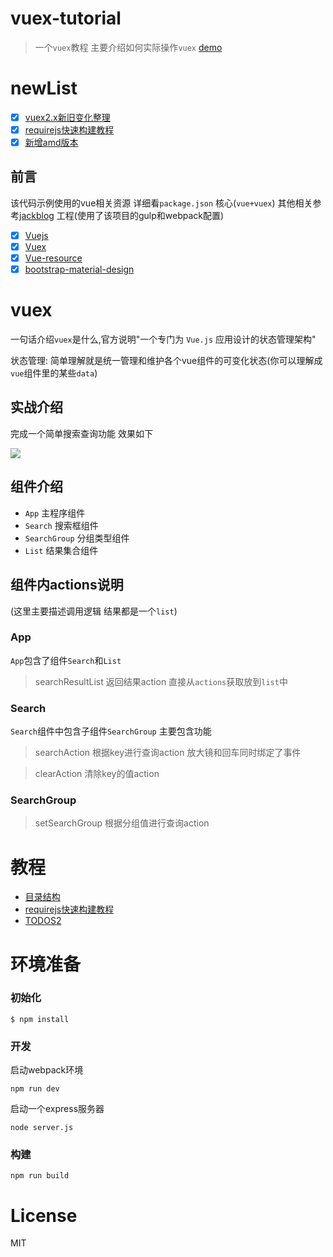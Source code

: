 # vuex-tutorial

> 一个`vuex`教程 主要介绍如何实际操作`vuex`
[demo](http://yelingfeng.github.io/vuex-tutorial )

# newList
- [x] [vuex2.x新旧变化整理](/tutorial/03/INFO.md)
- [x] [requirejs快速构建教程](/tutorial/02.md)
- [x] [新增amd版本](https://github.com/yelingfeng/vuex-tutorial/tree/master/amd)

## 前言 

该代码示例使用的vue相关资源 详细看`package.json` 核心(`vue+vuex`) 
其他相关参考[jackblog](https://github.com/jackhutu/jackblog-vue) 工程(使用了该项目的gulp和webpack配置)

- [x] [Vuejs](https://github.com/vuejs/vue)
- [x] [Vuex](https://github.com/vuejs/vuex)
- [x] [Vue-resource](https://github.com/vuejs/vue-resource)
- [x] [bootstrap-material-design](https://github.com/FezVrasta/bootstrap-material-design)

# vuex

一句话介绍`vuex`是什么,官方说明"一个专门为 `Vue.js` 应用设计的状态管理架构"

状态管理: 简单理解就是统一管理和维护各个vue组件的可变化状态(你可以理解成`vue`组件里的某些`data`)

## 实战介绍
完成一个简单搜索查询功能 效果如下

![](/tutorial/img/result01.png)

## 组件介绍
 -  `App` 
  主程序组件
 -  `Search`
  搜索框组件
 -  `SearchGroup` 
  分组类型组件
 -  `List` 
  结果集合组件

## 组件内actions说明
(这里主要描述调用逻辑 结果都是一个`list`)

### App 
 `App`包含了组件`Search`和`List` 
 
> searchResultList 返回结果action 直接从`actions`获取放到`list`中
 
### Search
 `Search`组件中包含子组件`SearchGroup` 主要包含功能
 
> searchAction
   根据key进行查询action  放大镜和回车同时绑定了事件
    
> clearAction 
   清除key的值action
   
### SearchGroup

> setSearchGroup 
   根据分组值进行查询action 
   
   
# 教程
  - [目录结构](/tutorial/01.md)
  - [requirejs快速构建教程](/tutorial/02.md)
  - [TODOS2](/tutorial/03.md)



# 环境准备
### 初始化
```
$ npm install
```

###  开发
启动webpack环境
```
npm run dev
```
启动一个express服务器
```
node server.js 
```
###  构建
```
npm run build
```

# License

MIT


